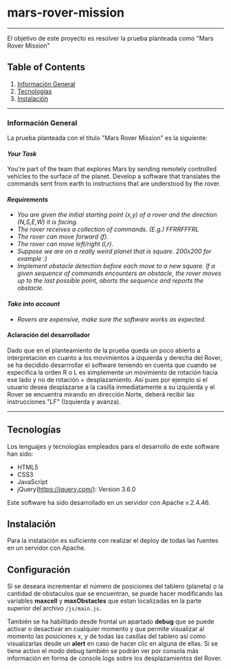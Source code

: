 # mars-rover-mission
***
El objetivo de este proyecto es resolver la prueba planteada como "Mars Rover Mission"

## Table of Contents
1. [Información General](#general-info)
2. [Tecnologías](#technologies)
3. [Instalación](#installation)
***
<a name="general-info"></a>
### Información General
La prueba planteada con el título "Mars Rover Mission" es la siguiente:

#### _Your Task_
You’re part of the team that explores Mars by sending remotely controlled vehicles to the surface
of the planet. Develop a software that translates the commands sent from earth to instructions
that are understood by the rover.

#### _Requirements_
* _You are given the initial starting point (x,y) of a rover and the direction (N,S,E,W)
it is facing._
* _The rover receives a collection of commands. (E.g.) FFRRFFFRL_
* _The rover can move forward (f)._
* _The rover can move left/right (l,r)._
* _Suppose we are on a really weird planet that is square. 200x200 for example :)_
* _Implement obstacle detection before each move to a new square. If a given
sequence of commands encounters an obstacle, the rover moves up to the last
possible point, aborts the sequence and reports the obstacle._

#### _Take into account_
* _Rovers are expensive, make sure the software works as expected._

#### Aclaración del desarrollador
Dado que en el planteamiento de la prueba queda un poco abierto a interpretación en cuanto a los movimientos a izquierda y derecha del Rover, se ha decidido desarrrollar el software teniendo en cuenta que cuando se especifica la orden R o L es simplemente un movimiento de rotación hacia ese lado y no de rotación + desplazamiento.
Así pues por ejemplo si el usuario desea desplazarse a la casilla inmediatamente a su izquierda y el Rover se encuentra mirando en dirección Norte, deberá recibir las instrucciones "LF" (Izquierda y avanza).

***
<a name="technologies"></a>
## Tecnologías
Los lenguajes y tecnologías empleados para el desarrollo de este software han sido:
* HTML5
* CSS3
* JavaScript
* jQuery(https://jquery.com/): Version 3.6.0

Este software ha sido desarrollado en un servidor con Apache v.2.4.46.

<a name="installation"></a>
## Instalación
Para la instalación es suficiente con realizar el deploy de todas las fuentes en un servidor con Apache.

## Configuración

Si se deseara incrementar el número de posiciones del tablero (planeta) o la cantidad de obstaculos que se encuentran, se puede hacer
modificando las variables **maxcell** y **maxObstacles** que estan localizadas en la parte superior del archivo ``` /js/main.js ```.

También se ha habilitado desde frontal un apartado **debug** que se puede activar o desactivar en cualquier momento y que permite visualizar al momento 
las posiciones x, y de todas las casillas del tablero así como visualizarlas desde un **alert** en caso de hacer clic en alguna de ellas. 
Si se tiene activo el modo debug también se podrán ver por consola más información en forma de console.logs sobre los desplazamientos del Rover.
